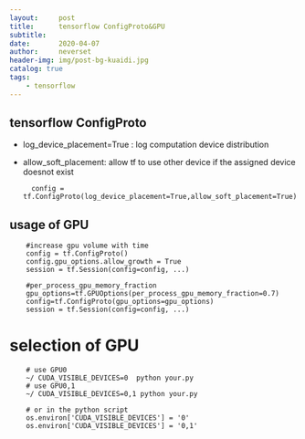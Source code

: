 ```yaml
---
layout:     post
title:      tensorflow ConfigProto&GPU
subtitle:   
date:       2020-04-07
author:     neverset
header-img: img/post-bg-kuaidi.jpg
catalog: true
tags:
    - tensorflow
---
```


## tensorflow ConfigProto

* log_device_placement=True : log computation device distribution
* allow_soft_placement: allow tf to use other device if the assigned device doesnot exist

        config = tf.ConfigProto(log_device_placement=True,allow_soft_placement=True)

## usage of GPU 
        #increase gpu volume with time
        config = tf.ConfigProto()
        config.gpu_options.allow_growth = True
        session = tf.Session(config=config, ...)

        #per_process_gpu_memory_fraction
        gpu_options=tf.GPUOptions(per_process_gpu_memory_fraction=0.7)  
        config=tf.ConfigProto(gpu_options=gpu_options)
        session = tf.Session(config=config, ...)

# selection of GPU

        # use GPU0
        ~/ CUDA_VISIBLE_DEVICES=0  python your.py
        # use GPU0,1
        ~/ CUDA_VISIBLE_DEVICES=0,1 python your.py

        # or in the python script
        os.environ['CUDA_VISIBLE_DEVICES'] = '0' 
        os.environ['CUDA_VISIBLE_DEVICES'] = '0,1'